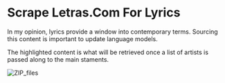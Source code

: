 

# Scrape Letras.Com For Lyrics

In my opinion, lyrics provide a window into contemporary terms. Sourcing this content is important to update language models. 

The highlighted content is what will be retrieved once a list of artists is passed along to the main staments. 

![ZIP_files](https://user-images.githubusercontent.com/11847222/145147595-ceffe467-1da1-4900-986a-a43b78dcb190.JPG)
